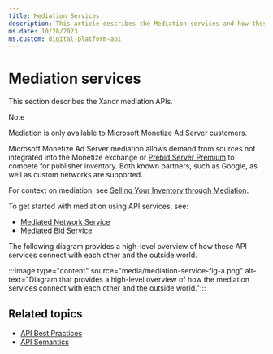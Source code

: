 ```yaml
---
title: Mediation Services
description: This article describes the Mediation services and how these API services connect with each other and the outside world.
ms.date: 10/28/2023
ms.custom: digital-platform-api
---
```


# Mediation services

This section describes the Xandr mediation APIs.

> [!NOTE]
> Mediation is only available to Microsoft Monetize Ad Server customers.

Microsoft Monetize Ad Server mediation allows demand from sources not integrated into the Monetize exchange or [Prebid Server Premium](../monetize/prebid-server-premium.md) to compete for publisher inventory. Both known partners, such as Google, as well as custom networks are supported.

For context on mediation, see [Selling Your Inventory through Mediation](../monetize/mediation-selling-your-inventory-through-mediation.md).

To get started with mediation using API services, see:

- [Mediated Network Service](./mediated-network-service.md)
- [Mediated Bid Service](./mediated-bid-service.md)
 
The following diagram provides a high-level overview of how these API services connect with each other and the outside world.

:::image type="content" source="media/mediation-service-fig-a.png" alt-text="Diagram that provides a high-level overview of how the mediation services connect with each other and the outside world.":::

## Related topics

- [API Best Practices](./api-best-practices.md)
- [API Semantics](./api-semantics.md)
